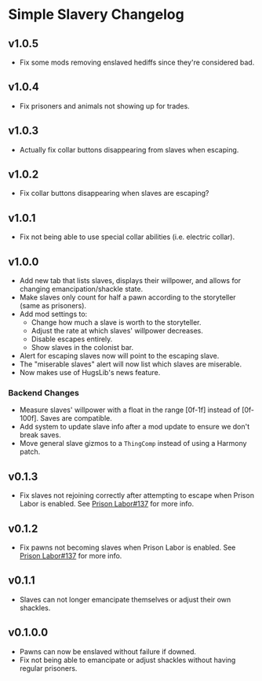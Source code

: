 # Simple Slavery Changelog
## v1.0.5
* Fix some mods removing enslaved hediffs since they're considered bad.

## v1.0.4
* Fix prisoners and animals not showing up for trades.

## v1.0.3
* Actually fix collar buttons disappearing from slaves when escaping.

## v1.0.2
* Fix collar buttons disappearing when slaves are escaping?

## v1.0.1
* Fix not being able to use special collar abilities (i.e. electric collar).

## v1.0.0
* Add new tab that lists slaves, displays their willpower, and allows for changing emancipation/shackle state.
* Make slaves only count for half a pawn according to the storyteller (same as prisoners).
* Add mod settings to:
	* Change how much a slave is worth to the storyteller.
	* Adjust the rate at which slaves' willpower decreases.
	* Disable escapes entirely.
	* Show slaves in the colonist bar.
* Alert for escaping slaves now will point to the escaping slave.
* The "miserable slaves" alert will now list which slaves are miserable.
* Now makes use of HugsLib's news feature.
### Backend Changes
* Measure slaves' willpower with a float in the range [0f-1f] instead of [0f-100f]. Saves are compatible.
* Add system to update slave info after a mod update to ensure we don't break saves.
* Move general slave gizmos to a `ThingComp` instead of using a Harmony patch.

## v0.1.3
* Fix slaves not rejoining correctly after attempting to escape when Prison Labor is enabled. See [Prison Labor#137](https://github.com/Aviuz/PrisonLabor/issues/137) for more info.

## v0.1.2
* Fix pawns not becoming slaves when Prison Labor is enabled. See [Prison Labor#137](https://github.com/Aviuz/PrisonLabor/issues/137) for more info.

## v0.1.1
* Slaves can not longer emancipate themselves or adjust their own shackles.

## v0.1.0.0
* Pawns can now be enslaved without failure if downed.
* Fix not being able to emancipate or adjust shackles without having regular prisoners.
